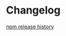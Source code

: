 # Changelog

[npm release history](https://www.npmjs.com/package/release-please?activeTab=versions)

